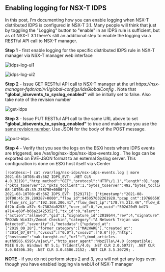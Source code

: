 ## Enabling logging for NSX-T IDPS

In this post, I'm documenting how you can enable logging when NSX-T distributed IDPS is configured in NSX-T 3.1. Many people will think that just by toggling the "Logging" button to "enable" in an IDPS rule is sufficient, but as of NSX-T 3.1 there's still an additional step to enable the logging via a RESTful API call to NSX-T manager. 

**Step 1** - first enable logging for the specific distributed IDPS rule in NSX-T manager via NSX-T manager web interface

![idps-log-ui1](https://2cloudyskies.github.io/idps-log-ui1.png)

![idps-log-ui2](https://2cloudyskies.github.io/idps-log-ui2.png)


**Step 2** - Issue GET RESTful API call to NSX-T manager at the url <em>https://nsx-manager-fqdn/api/v1/global-configs/IdsGlobalConfig</em> . Note that **"global_idsevents_to_syslog_enabled"** will be initially set to false. Also take note of the revision number
  
![get-idps](https://2cloudyskies.github.io/get-idps.png)
  
**Step 3** - Issue PUT RESTful API call to the same URL above to set **"global_idsevents_to_syslog_enabled"** to true and make sure you use the <u>same revision number</u>. Use JSON for the body of the POST message.

![post-idps](https://2cloudyskies.github.io/post-idps.png)

**Step 4** - Verify that you see the logs on the ESXi hosts where IDPS events are triggered, see /var/log/nsx-idps/nsx-idps-events.log . The logs can be exported on EVE-JSON format to an external Syslog server. This configuration is done on ESXi host itself via vCenter
  
<pre><code>[root@esx:~] cat /var/log/nsx-idps/nsx-idps-events.log | more
2021-08-10T08:45:56Z IDPS_EVT: .NET CLR 4.0.3219)","http_method":"GET","protocol":"HTTP\/1.1","length":0},"app_proto":"http","flow":{"pkts_toserver":3,"pkts_toclient":1,"bytes_toserver":492,"bytes_toclient":60,"start":"2021-08-10T08:45:39.258790+0000"}}
2021-08-10T08:45:56Z IDPS_EVT: [529171]: {"timestamp":"2021-08-10T08:45:39.289287+0000","flow_id":945057032261928,"pcap_cnt":197686507,"event_type":"alert","src_ip":"192.168.206.41","src_port":49332,"dest_ip":"178.74.213.46","dest_port":80,"proto":"TCP","nsx_metadata":{"flow_src_ip":"192.168.206.41","flow_dest_ip":"178.74.213.46","flow_dir":2,"rule_id":2024,"profile_id":"c86bc24a-0f2b-4bdb-a57c-9c7302da0253","user_id":0,"vm_uuid":"502d20d9-bd73-a714-e68f-b66a22425352"},"tx_id":0,"alert":{"action":"allowed","gid":1,"signature_id":2018644,"rev":4,"signature":"ET TROJAN Win32\/Zemot Checkin","category":"A Network Trojan was Detected","severity":1,"metadata":{"updated_at":["2019_09_28"],"former_category":["MALWARE"],"created_at":["2014_07_07"],"cvssv3":["0.0"],"cvssv2":["0.0"]}},"http":{"hostname":"oak-tureght.ru","url":"\/mod_articles-auth9565.6595\/ajax\/","http_user_agent":"Mozilla\/4.0 (compatible; MSIE 8.0; Windows NT 5.1; Trident\/4.0; .NET CLR 2.0.50727; .NET CLR 3.0.04506.30; .NET CLR 3.0.4506.2152; .NET CLR 3.5.30729; .
</code></pre>


**NOTE** - if you do not perform steps 2 and 3, you will not get any logs even though you have enabled logging via webUI of NSX-T manager
